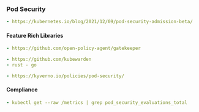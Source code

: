 ### Pod Security
```yaml
- https://kubernetes.io/blog/2021/12/09/pod-security-admission-beta/
```

#### Feature Rich Libraries
```yaml
- https://github.com/open-policy-agent/gatekeeper

- https://github.com/kubewarden
- rust - go

- https://kyverno.io/policies/pod-security/
```

#### Compliance
```yaml
- kubectl get --raw /metrics | grep pod_security_evaluations_total
```
